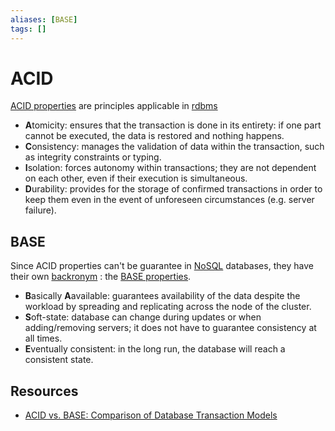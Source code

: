```yaml
---
aliases: [BASE]
tags: []
---
```


# ACID

[ACID properties](https://wikipedia.org/wiki/acid) are principles applicable in [rdbms](../../data/database/rdbms.md)

- **A**tomicity: ensures that the transaction is done in its entirety: if one part cannot be executed, the data is restored and nothing happens.
- **C**onsistency: manages the validation of data within the transaction, such as integrity constraints or typing.
- **I**solation: forces autonomy within transactions; they are not dependent on each other, even if their execution is simultaneous.
- **D**urability: provides for the storage of confirmed transactions in order to keep them even in the event of unforeseen circumstances (e.g. server failure).

## BASE

Since ACID properties can't be guarantee in [NoSQL](../../data/database/nosql/nosql.md) databases, they have their own [backronym](https://wikipedia.org/wiki/backronym) : the [BASE properties](https://wikipedia.org/wiki/eventual_consistency).

- **B**asically **A**available: guarantees availability of the data despite the workload by spreading and replicating across the node of the cluster.
- **S**oft-state: database can change during updates or when adding/removing servers; it does not have to guarantee consistency at all times.
- **E**ventually consistent: in the long run, the database will reach a consistent state.

## Resources

- [ACID vs. BASE: Comparison of Database Transaction Models](https://phoenixnap.com/kb/acid-vs-base)